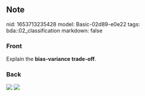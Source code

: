 ## Note
nid: 1653713235428
model: Basic-02d89-e0e22
tags: bda::02_classification
markdown: false

### Front
Explain the <b>bias-variance trade-off</b>.

### Back
<img src="eVFct.png"> <img src= 
"paste-8871f9c19b66636a6c4c642bef10a1b7df267e41.jpg">
